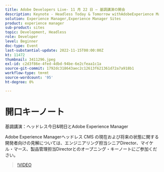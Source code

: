 ```yaml
---
title: Adobe Developers Live- 11 月 22 日 — 基調講演の開会
description: Keynote - Headless Today & Tomorrow withAdobeExperience Manager Sr. Director、Michael Marth、Product Management のDirectorとのオープニング基調にご参加ください。Cedric Huesler はAdobe Experience Managerヘッドレス CMS の現在および将来の状態についての開発者向けてお話します。
solution: Experience Manager,Experience Manager Sites
product: experience manager
sub-product: sites
topic: Development, Headless
role: Developer
level: Beginner
doc-type: Event
last-substantial-update: 2022-11-15T00:00:00Z
kt: 11472
thumbnail: 3411296.jpeg
exl-id: c2d3f86e-4fed-4dbd-94be-6e2cfeaa1c1a
source-git-commit: 1792dc318643aec2c12613f621361d72a7a918b1
workflow-type: tm+mt
source-wordcount: '95'
ht-degree: 0%

---
```


# 開口キーノート

基調講演：ヘッドレス今日&amp;明日とAdobe Experience Manager

Adobe Experience Managerヘッドレス CMS の現在および将来の状態に関する開発者向けの見解については、エンジニアリング担当シニアDirector、マイケル・マース、製品管理担当Directorとのオープニング・キーノートにご参加ください。

>[!VIDEO](https://video.tv.adobe.com/v/3411296/?quality=12&learn=on)
